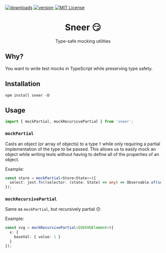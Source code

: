 [![downloads][downloads-badge]][npmcharts]
[![version][version-badge]][package]
[![MIT License][license-badge]][license]

<h1 align="center">
  Sneer 😏
</h1>
<p align="center">Type-safe mocking utilities</p>

## Why?
You want to write test mocks in TypeScript while preserving type safety.

## Installation
```
npm install sneer -D
```

## Usage
```ts
import { mockPartial, mockRecursivePartial } from 'sneer';
```

### `mockPartial`
Casts an object (or array of objects) to a type `T` while only requiring a partial implementation of the type to be passed. This allows us to easily mock an object while writing tests without having to define all of the properties of an object.

Example:
```ts
const store = mockPartial<Store<State>>({
  select: jest.fn((selector: (state: State) => any) => Observable.of(selector(state))),
});
```

### `mockRecursivePartial`
Same as `mockPartial`, but recursively partial 🙃

Example:
```ts
const svg = mockRecursivePartial<SVGSVGElement>({
  x: {
    baseVal: { value: 1 }
  }
});
```

[version-badge]: https://img.shields.io/npm/v/sneer.svg?style=flat-square
[package]: https://www.npmjs.com/package/sneer
[downloads-badge]: https://img.shields.io/npm/dm/sneer.svg?style=flat-square
[npmcharts]: https://npmcharts.com/compare/sneer
[license-badge]: https://img.shields.io/npm/l/sneer.svg?style=flat-square
[license]: https://github.com/vdsabev/sneer/blob/master/LICENSE.md
